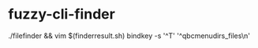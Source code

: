 fuzzy-cli-finder
================

./filefinder && vim $(finderresult.sh)
bindkey -s '^T' '^qbcmenudirs_files\n'
